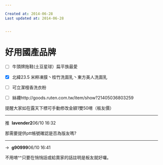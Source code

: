 ```yaml
---

Created at: 2014-06-28
Last updated at: 2014-06-28


---
```


# 好用國產品牌


- [ ] 牛頭牌拖鞋(土豆星球）扁平族最愛

- [x] 北緯23.5 米粹凍膜丶桂竹洗面乳丶東方美人洗面乳

- [ ] 可立潔檀香洗衣粉

- [ ] 絲襪http://goods.ruten.com.tw/item/show?21405036803259

提醒大家如在露天下標可手動修改金額1雙50唷（板友價）

* * *

推  **lavender2**06/10 16:32

那需要提供ptt帳號確認是否為版友嗎?

* * *

→  **g90999**06/10 16:41

不用唷^^只要在悄悄話或給賣家的話註明是板友就好囉。

